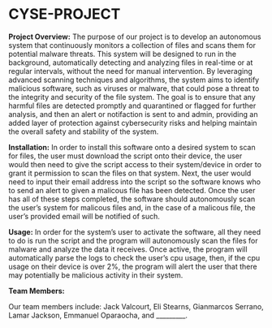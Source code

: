 # CYSE-PROJECT


**Project Overview:**
   The purpose of our project is to develop an autonomous system that continuously monitors a collection of files and scans them for potential malware threats.
This system will be designed to run in the background, automatically detecting and analyzing files in real-time or at regular intervals, without the need for manual intervention. 
By leveraging advanced scanning techniques and algorithms, the system aims to identify malicious software, such as viruses or malware, that could pose a threat to the integrity and security of the file system.
The goal is to ensure that any harmful files are detected promptly and quarantined or flagged for further analysis, and then an alert or notifaction is sent to and admin,
providing an added layer of protection against cybersecurity risks and helping maintain the overall safety and stability of the system.


**Installation:**
In order to install this software onto a desired system to scan for files, the user must download the script onto their device, the user would then need to give the script access to their system/device in order to grant it permission to scan the files on that system. Next, the user would need to input their email address into the script so the software knows who to send an alert to given a malicous file has been detected. Once the user has all of these steps completed, the software should autonomously scan the user’s system for malicous files and, in the case of a malicous file, the user’s provided email will be notified of such.


**Usage:**
In order for the system’s user to activate the software, all they need to do is run the script and the program will autonomously scan the files for malware and analyze the data it receives. Once active, the program will automatically parse the logs to check the user’s cpu usage, then, if the cpu usage on their device is over 2%, the program will alert the user that there may potentially be malicious activity in their system.


**Team Members:**

Our team members include: Jack Valcourt, Eli Stearns, Gianmarcos Serrano, Lamar Jackson, Emmanuel Oparaocha, and _________.
